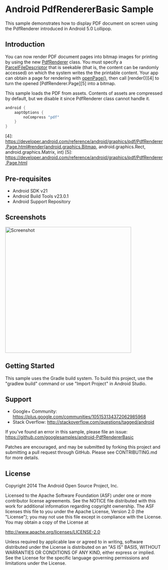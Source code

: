 
Android PdfRendererBasic Sample
===================================

This sample demonstrates how to display PDF document on screen using
the PdfRenderer introduced in Android 5.0 Lollipop.

Introduction
------------

You can now render PDF document pages into bitmap images for printing by using
the new [PdfRenderer][1] class. You must specify a [ParcelFileDescriptor][2]
that is seekable (that is, the content can be randomly accessed) on which the
system writes the the printable content. Your app can obtain a page for
rendering with [openPage()][3], then call [render()][4] to turn the opened
[PdfRenderer.Page][5] into a bitmap.

This sample loads the PDF from assets. Contents of assets are compressed by
default, but we disable it since PdfRenderer class cannot handle it.

```groovy
android {
    aaptOptions {
        noCompress "pdf"
    }
}
```

[1]: https://developer.android.com/reference/android/graphics/pdf/PdfRenderer.html
[2]: https://developer.android.com/reference/android/os/ParcelFileDescriptor.html
[3]: https://developer.android.com/reference/android/graphics/pdf/PdfRenderer.html#openPage(int)
[4]: https://developer.android.com/reference/android/graphics/pdf/PdfRenderer.Page.html#render(android.graphics.Bitmap, android.graphics.Rect, android.graphics.Matrix, int)
[5]: https://developer.android.com/reference/android/graphics/pdf/PdfRenderer.Page.html

Pre-requisites
--------------

- Android SDK v21
- Android Build Tools v23.0.1
- Android Support Repository

Screenshots
-------------

<img src="screenshots/main.png" height="400" alt="Screenshot"/> 

Getting Started
---------------

This sample uses the Gradle build system. To build this project, use the
"gradlew build" command or use "Import Project" in Android Studio.

Support
-------

- Google+ Community: https://plus.google.com/communities/105153134372062985968
- Stack Overflow: http://stackoverflow.com/questions/tagged/android

If you've found an error in this sample, please file an issue:
https://github.com/googlesamples/android-PdfRendererBasic

Patches are encouraged, and may be submitted by forking this project and
submitting a pull request through GitHub. Please see CONTRIBUTING.md for more details.

License
-------

Copyright 2014 The Android Open Source Project, Inc.

Licensed to the Apache Software Foundation (ASF) under one or more contributor
license agreements.  See the NOTICE file distributed with this work for
additional information regarding copyright ownership.  The ASF licenses this
file to you under the Apache License, Version 2.0 (the "License"); you may not
use this file except in compliance with the License.  You may obtain a copy of
the License at

http://www.apache.org/licenses/LICENSE-2.0

Unless required by applicable law or agreed to in writing, software
distributed under the License is distributed on an "AS IS" BASIS, WITHOUT
WARRANTIES OR CONDITIONS OF ANY KIND, either express or implied.  See the
License for the specific language governing permissions and limitations under
the License.
